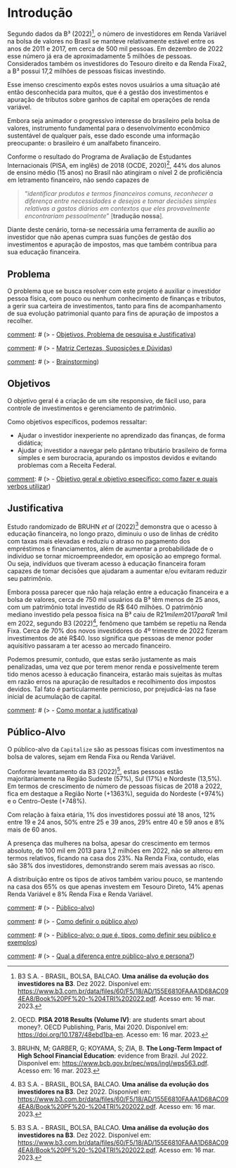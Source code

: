 # Introdução

Segundo dados da B³ (2022)[^1], o número de investidores em Renda Variável na bolsa de valores no Brasil se manteve relativamente estável entre os anos de 2011 e 2017, em cerca de 500 mil pessoas. Em dezembro de 2022 esse número já era de aproximadamente 5 milhões de pessoas. Considerados também os investidores do Tesouro direito e da Renda Fixa2, a B³ possui 17,2 milhões de pessoas físicas investindo. 

Esse imenso crescimento expôs estes novos usuários a uma situação até então desconhecida para muitos, que é a gestão dos investimentos e apuração de tributos sobre ganhos de capital em operações de renda variável. 

Embora seja animador o progressivo interesse do brasileiro pela bolsa de valores, instrumento fundamental para o desenvolvimento econômico sustentável de qualquer país, esse dado esconde uma informação preocupante: o brasileiro é um analfabeto financeiro. 

Conforme o resultado do Programa de Avaliação de Estudantes Internacionais (PISA, em inglês) de 2018 (OCDE, 2020)[^2], 44% dos alunos de ensino médio (15 anos) no Brasil não atingiram o nível 2 de proficiência em letramento financeiro, não sendo capazes de

> “*identificar produtos e termos financeiros comuns, reconhecer a diferença entre necessidades e desejos e tomar decisões simples relativas a gastos diários em contextos que eles provavelmente encontrariam pessoalmente*” [**tradução nossa**]. 

Diante deste cenário, torna-se necessária uma ferramenta de auxílio ao investidor que não apenas cumpra suas funções de gestão dos investimentos e apuração de impostos, mas que também contribua para sua educação financeira. 

## Problema

O problema que se busca resolver com este projeto é auxiliar o investidor pessoa física, com pouco ou nenhum conhecimento de finanças e tributos, a gerir sua carteira de investimentos, tanto para fins de acompanhamento de sua evolução patrimonial quanto para fins de apuração de impostos a recolher. 

[comment]: # (> **Links Úteis**:)

[comment]: # (> - [Objetivos, Problema de pesquisa e Justificativa](https://medium.com/@versioparole/objetivos-problema-de-pesquisa-e-justificativa-c98c8233b9c3))

[comment]: # (> - [Matriz Certezas, Suposições e Dúvidas](https://medium.com/educa%C3%A7%C3%A3o-fora-da-caixa/matriz-certezas-suposi%C3%A7%C3%B5es-e-d%C3%BAvidas-fa2263633655))

[comment]: # (> - [Brainstorming](https://www.euax.com.br/2018/09/brainstorming/))

## Objetivos

O objetivo geral é a criação de um site responsivo, de fácil uso, para controle de investimentos e gerenciamento de patrimônio. 

Como objetivos específicos, podemos ressaltar: 

* Ajudar o investidor inexperiente no aprendizado das finanças, de forma didática; 
* Ajudar o investidor a navegar pelo pântano tributário brasileiro de forma simples e sem burocracia, apurando os impostos devidos e evitando problemas com a Receita Federal.  

[comment]: # (> **Links Úteis**:)

[comment]: # (> - [Objetivo geral e objetivo específico: como fazer e quais verbos utilizar](https://blog.mettzer.com/diferenca-entre-objetivo-geral-e-objetivo-especifico/))

## Justificativa

Estudo randomizado de BRUHN *et al* (2022)[^3] demonstra que o acesso à educação financeira, no longo prazo, diminuiu o uso de linhas de crédito com taxas mais elevadas e reduziu o atraso no pagamento dos empréstimos e financiamentos, além de aumentar a probabilidade de o indivíduo se tornar microempreendedor, em oposição ao emprego formal. Ou seja, indivíduos que tiveram acesso à educação financeira foram capazes de tomar decisões que ajudaram a aumentar e/ou evitaram reduzir seu patrimônio. 

Embora possa parecer que não haja relação entre a educação financeira e a bolsa de valores, cerca de 750 mil usuários da B³ têm menos de 25 anos, com um patrimônio total investido de R$ 640 milhões. O patrimônio mediano investido pela pessoa física na B³ caiu de R$21 mil em 2017 para R$ 1mil em 2022, segundo B3 (2022)[^1], fenômeno que também se repetiu na Renda Fixa. Cerca de 70% dos novos investidores do 4º trimestre de 2022 fizeram investimentos de até R$40. Isso significa que pessoas de menor poder aquisitivo passaram a ter acesso ao mercado financeiro.

Podemos presumir, contudo, que estas serão justamente as mais penalizadas, uma vez que por terem menor renda e possivelmente terem tido menos acesso à educação financeira, estarão mais sujeitas às multas em razão erros na apuração de resultados e recolhimento dos impostos devidos. Tal fato é particularmente pernicioso, por prejudicá-las na fase inicial de acumulação de capital. 

[comment]: # (> **Links Úteis**:)

[comment]: # (> - [Como montar a justificativa](https://guiadamonografia.com.br/como-montar-justificativa-do-tcc/))

## Público-Alvo

O público-alvo da `Capitalize` são as pessoas físicas com investimentos na bolsa de valores, sejam em Renda Fixa ou Renda Variável. 

Conforme levantamento da B3 (2022)[^1], estas pessoas estão majoritariamente na Região Sudeste (57%), Sul (17%) e Nordeste (13,5%). Em termos de crescimento de número de pessoas físicas de 2018 a 2022, fica em destaque a Região Norte (+1363%), seguida do Nordeste (+974%) e o Centro-Oeste (+748%). 

Com relação à faixa etária, 1% dos investidores possui até 18 anos, 12% entre 19 e 24 anos, 50% entre 25 e 39 anos, 29% entre 40 e 59 anos e 8% mais de 60 anos. 

A presença das mulheres na bolsa, apesar do crescimento em termos absoluto, de 100 mil em 2013 para 1,2 milhões em 2022, não se alterou em termos relativos, ficando na casa dos 23%. Na Renda Fixa, contudo, elas são 38% dos investidores, demonstrando serem mais avessas ao risco. 

A distribuição entre os tipos de ativos também variou pouco, se mantendo na casa dos 65% os que apenas investem em Tesouro Direto, 14% apenas Renda Variável e 8% Renda Fixa e Renda Variável. 

[^1]: B3 S.A. - BRASIL, BOLSA, BALCAO. **Uma análise da evolução dos investidores na B3**. Dez 2022. Disponível em: https://www.b3.com.br/data/files/60/F5/18/AD/155E6810FAAA1D68AC094EA8/Book%20PF%20-%204TRI%202022.pdf. Acesso em: 16 mar. 2023.

[^2]: OECD. **PISA 2018 Results (Volume IV)**: are students smart about money?. OECD Publishing, Paris, Mai 2020. Disponível em: https://doi.org/10.1787/48ebd1ba-en. Acesso em: 16 mar. 2023.

[^3]: BRUHN, M; GARBER, G; KOYAMA, S; ZIA, B. **The Long-Term Impact of High School Financial Education**: evidence from Brazil. Jul 2022. Disponível em: https://www.bcb.gov.br/pec/wps/ingl/wps563.pdf. Acesso em: 16 mar. 2023.

[comment]: # (> **Links Úteis**:)

[comment]: # (> - [Público-alvo](https://blog.hotmart.com/pt-br/publico-alvo/))

[comment]: # (> - [Como definir o público alvo](https://exame.com/pme/5-dicas-essenciais-para-definir-o-publico-alvo-do-seu-negocio/))

[comment]: # (> - [Público-alvo: o que é, tipos, como definir seu público e exemplos](https://klickpages.com.br/blog/publico-alvo-o-que-e/))

[comment]: # (> - [Qual a diferença entre público-alvo e persona?](https://rockcontent.com/blog/diferenca-publico-alvo-e-persona/))
